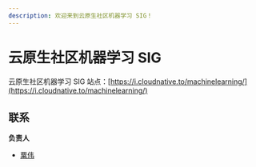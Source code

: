 ```yaml
---
description: 欢迎来到云原生社区机器学习 SIG！
---
```


# 云原生社区机器学习 SIG

云原生社区机器学习 SIG 站点：[https://i.cloudnative.to/machinelearning/](https://i.cloudnative.to/machinelearning/)

## 联系

**负责人**

* [粟伟](https://github.com/stevensu1977)

